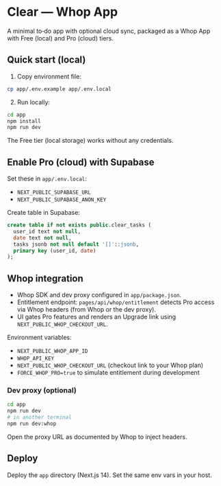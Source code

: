 # Clear — Whop App

A minimal to‑do app with optional cloud sync, packaged as a Whop App with Free (local) and Pro (cloud) tiers.

## Quick start (local)

1. Copy environment file:

```bash
cp app/.env.example app/.env.local
```

2. Run locally:

```bash
cd app
npm install
npm run dev
```

The Free tier (local storage) works without any credentials.

## Enable Pro (cloud) with Supabase

Set these in `app/.env.local`:

- `NEXT_PUBLIC_SUPABASE_URL`
- `NEXT_PUBLIC_SUPABASE_ANON_KEY`

Create table in Supabase:

```sql
create table if not exists public.clear_tasks (
  user_id text not null,
  date text not null,
  tasks jsonb not null default '[]'::jsonb,
  primary key (user_id, date)
);
```

## Whop integration

- Whop SDK and dev proxy configured in `app/package.json`.
- Entitlement endpoint: `pages/api/whop/entitlement` detects Pro access via Whop headers (from Whop or the dev proxy).
- UI gates Pro features and renders an Upgrade link using `NEXT_PUBLIC_WHOP_CHECKOUT_URL`.

Environment variables:

- `NEXT_PUBLIC_WHOP_APP_ID`
- `WHOP_API_KEY`
- `NEXT_PUBLIC_WHOP_CHECKOUT_URL` (checkout link to your Whop plan)
- `FORCE_WHOP_PRO=true` to simulate entitlement during development

### Dev proxy (optional)

```bash
cd app
npm run dev
# in another terminal
npm run dev:whop
```

Open the proxy URL as documented by Whop to inject headers.

## Deploy

Deploy the `app` directory (Next.js 14). Set the same env vars in your host.

